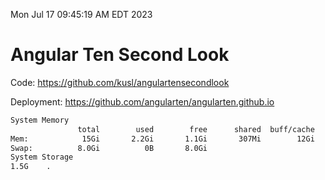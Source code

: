 Mon Jul 17 09:45:19 AM EDT 2023

# Angular Ten Second Look

Code: https://github.com/kusl/angulartensecondlook

Deployment: https://github.com/angularten/angularten.github.io

```bash
System Memory
               total        used        free      shared  buff/cache   available
Mem:            15Gi       2.2Gi       1.1Gi       307Mi        12Gi        12Gi
Swap:          8.0Gi          0B       8.0Gi
System Storage
1.5G	.
```
